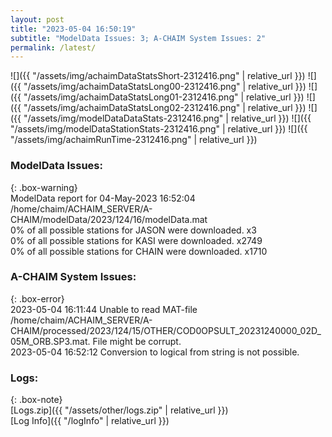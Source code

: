 ```yaml
---
layout: post
title: "2023-05-04 16:50:19"
subtitle: "ModelData Issues: 3; A-CHAIM System Issues: 2"
permalink: /latest/
---
```


![]({{ "/assets/img/achaimDataStatsShort-2312416.png" | relative_url }})
![]({{ "/assets/img/achaimDataStatsLong00-2312416.png" | relative_url }})
![]({{ "/assets/img/achaimDataStatsLong01-2312416.png" | relative_url }})
![]({{ "/assets/img/achaimDataStatsLong02-2312416.png" | relative_url }})
![]({{ "/assets/img/modelDataDataStats-2312416.png" | relative_url }})
![]({{ "/assets/img/modelDataStationStats-2312416.png" | relative_url }})
![]({{ "/assets/img/achaimRunTime-2312416.png" | relative_url }})


### ModelData Issues:  
  
{: .box-warning}  
 ModelData report for 04-May-2023 16:52:04   
 /home/chaim/ACHAIM_SERVER/A-CHAIM/modelData/2023/124/16/modelData.mat   
 0% of all possible stations for JASON were downloaded. x3   
 0% of all possible stations for KASI were downloaded. x2749   
 0% of all possible stations for CHAIN were downloaded. x1710   
  
### A-CHAIM System Issues:  
  
{: .box-error}  
2023-05-04 16:11:44 Unable to read MAT-file /home/chaim/ACHAIM_SERVER/A-CHAIM/processed/2023/124/15/OTHER/COD0OPSULT_20231240000_02D_05M_ORB.SP3.mat. File might be corrupt.  
2023-05-04 16:52:12 Conversion to logical from string is not possible.  

### Logs:  
  
{: .box-note}  
[Logs.zip]({{ "/assets/other/logs.zip" | relative_url }})  
[Log Info]({{ "/logInfo" | relative_url }})  
